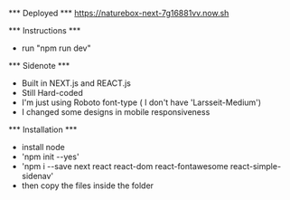 *** Deployed ***
https://naturebox-next-7g16881vv.now.sh

*** Instructions ***
- run "npm run dev"

*** Sidenote ***
- Built in NEXT.js and REACT.js
- Still Hard-coded
- I'm just using Roboto font-type ( I don't have 'Larsseit-Medium')
- I changed some designs in mobile responsiveness

*** Installation ***
- install node
- 'npm init --yes'
- 'npm i --save next react react-dom react-fontawesome react-simple-sidenav'
- then copy the files inside the folder



